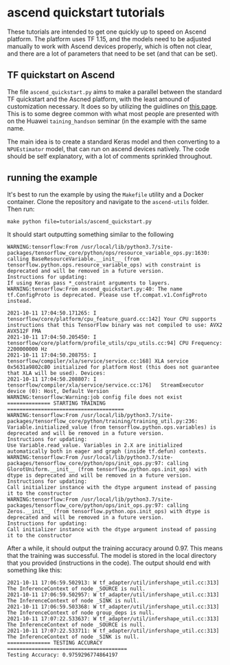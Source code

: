 # ascend quickstart tutorials
These tutorials are intended to get one quickly up to speed on Ascend platform.
The platform uses TF 1.15, and the models need to be adjusted manually to work with Ascend
devices properly, which is often not clear, and there are a lot of parameters that need to
be set (and that can be set).

## TF quickstart on Ascend
The file `ascend_quickstart.py` aims to make a parallel between the standard TF quickstart
and the Ascned platform, with the least amound of customization necessary. It does so by
utilizing the guidlines on [this page](https://support.huawei.com/enterprise/en/doc/EDOC1100155039/8cc4626a/keras-to-npuestimator-conversion). This is to some degree common with what most people
are presented with on the Huawei `taining_handson` seminar (in the example with the same name.

The main idea is to create a standard Keras model and then converting to a `NPUEstimator` model,
that can run on ascend devices natively. The code should be self explanatory, with a lot of
comments sprinkled throughout.

## running the example
It's best to run the example by using the `Makefile` utility and a Docker container. Clone the
repository and navigate to the `ascend-utils` folder. Then run:

`make python file=tutorials/ascend_quickstart.py`

It should start outputting something similar to the following

```
WARNING:tensorflow:From /usr/local/lib/python3.7/site-packages/tensorflow_core/python/ops/resource_variable_ops.py:1630: calling BaseResourceVariable.__init__ (from tensorflow.python.ops.resource_variable_ops) with constraint is deprecated and will be removed in a future version.
Instructions for updating:
If using Keras pass *_constraint arguments to layers.
WARNING:tensorflow:From ascend_quickstart.py:40: The name tf.ConfigProto is deprecated. Please use tf.compat.v1.ConfigProto instead.

2021-10-11 17:04:50.171265: I tensorflow/core/platform/cpu_feature_guard.cc:142] Your CPU supports instructions that this TensorFlow binary was not compiled to use: AVX2 AVX512F FMA
2021-10-11 17:04:50.205450: I tensorflow/core/platform/profile_utils/cpu_utils.cc:94] CPU Frequency: 2200000000 Hz
2021-10-11 17:04:50.208755: I tensorflow/compiler/xla/service/service.cc:168] XLA service 0x5631a9802c80 initialized for platform Host (this does not guarantee that XLA will be used). Devices:
2021-10-11 17:04:50.208807: I tensorflow/compiler/xla/service/service.cc:176]   StreamExecutor device (0): Host, Default Version
WARNING:tensorflow:Warning:job config file does not exist
============== STARTING TRAINING ======================================
WARNING:tensorflow:From /usr/local/lib/python3.7/site-packages/tensorflow_core/python/training/training_util.py:236: Variable.initialized_value (from tensorflow.python.ops.variables) is deprecated and will be removed in a future version.
Instructions for updating:
Use Variable.read_value. Variables in 2.X are initialized automatically both in eager and graph (inside tf.defun) contexts.
WARNING:tensorflow:From /usr/local/lib/python3.7/site-packages/tensorflow_core/python/ops/init_ops.py:97: calling GlorotUniform.__init__ (from tensorflow.python.ops.init_ops) with dtype is deprecated and will be removed in a future version.
Instructions for updating:
Call initializer instance with the dtype argument instead of passing it to the constructor
WARNING:tensorflow:From /usr/local/lib/python3.7/site-packages/tensorflow_core/python/ops/init_ops.py:97: calling Zeros.__init__ (from tensorflow.python.ops.init_ops) with dtype is deprecated and will be removed in a future version.
Instructions for updating:
Call initializer instance with the dtype argument instead of passing it to the constructor
```

After a while, it should output the training accuracy around 0.97. This means that the training was successful. The model is stored in the local directory that you provided (instructions in the code). The output should end with something like this:

```
2021-10-11 17:06:59.502913: W tf_adapter/util/infershape_util.cc:313] The InferenceContext of node _SOURCE is null.
2021-10-11 17:06:59.502957: W tf_adapter/util/infershape_util.cc:313] The InferenceContext of node _SINK is null.
2021-10-11 17:06:59.503368: W tf_adapter/util/infershape_util.cc:313] The InferenceContext of node group_deps is null.
2021-10-11 17:07:22.533637: W tf_adapter/util/infershape_util.cc:313] The InferenceContext of node _SOURCE is null.
2021-10-11 17:07:22.533711: W tf_adapter/util/infershape_util.cc:313] The InferenceContext of node _SINK is null.
============== TESTING ACCURACY =======================================
Testing Accuracy: 0.9759296774864197
```
